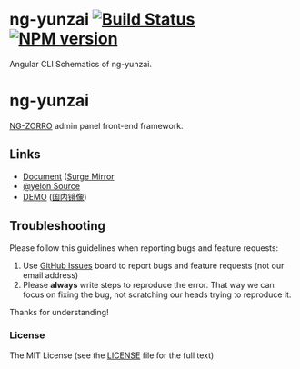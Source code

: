 # ng-yunzai [![Build Status](https://dev.azure.com/hbyunzai/yelon/_apis/build/status/yelon-CI?branchName=master)](https://dev.azure.com/hbyunzai/yelon/_build/latest?definitionId=1&branchName=master) [![NPM version](https://img.shields.io/npm/v/ng-yunzai.svg?style=flat-square)](https://www.npmjs.com/package/ng-yunzai)

Angular CLI Schematics of ng-yunzai.

# ng-yunzai

[NG-ZORRO](https://github.com/NG-ZORRO/ng-zorro-antd) admin panel front-end framework.

## Links

+ [Document](https://ng.yunzainfo.com/cli) ([Surge Mirror](https://ng-yunzai-doc.surge.sh/cli)
+ [@yelon Source](https://github.com/hbyunzai/yelon)
+ [DEMO](https://ng-yunzai.surge.sh) ([国内镜像](https://ng.yunzainfo.io/))

## Troubleshooting

Please follow this guidelines when reporting bugs and feature requests:

1. Use [GitHub Issues](https://github.com/hbyunzai/ng-yunzai/issues) board to report bugs and feature requests (not our email address)
2. Please **always** write steps to reproduce the error. That way we can focus on fixing the bug, not scratching our heads trying to reproduce it.

Thanks for understanding!

### License

The MIT License (see the [LICENSE](https://github.com/hbyunzai/ng-yunzai/blob/master/LICENSE) file for the full text)
